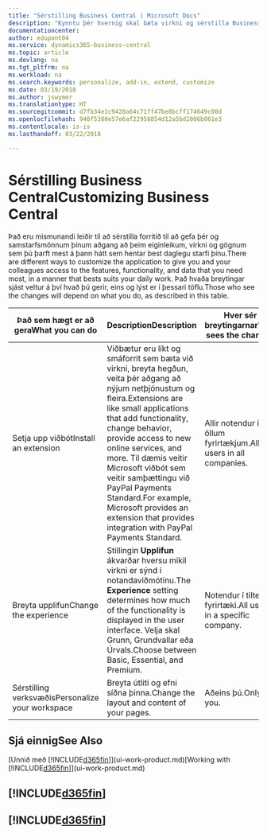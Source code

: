 ```yaml
---
title: "Sérstilling Business Central | Microsoft Docs"
description: "Kynntu þér hvernig skal bæta virkni og sérstilla Business Central."
documentationcenter: 
author: edupont04
ms.service: dynamics365-business-central
ms.topic: article
ms.devlang: na
ms.tgt_pltfrm: na
ms.workload: na
ms.search.keywords: personalize, add-in, extend, customize
ms.date: 03/19/2018
ms.author: jswymer
ms.translationtype: HT
ms.sourcegitcommit: d7fb34e1c9428a64c71ff47be8bcff174649c00d
ms.openlocfilehash: 940f5380e57e6af22958854d12a5bd2006b861e3
ms.contentlocale: is-is
ms.lasthandoff: 03/22/2018

---
```

# <a name="customizing-business-central"></a><span data-ttu-id="ac8c8-103">Sérstilling Business Central</span><span class="sxs-lookup"><span data-stu-id="ac8c8-103">Customizing Business Central</span></span>
<!--NAV # Customizing Dynamics NAV -->
<span data-ttu-id="ac8c8-104">Það eru mismunandi leiðir til að sérstilla forritið til að gefa þér og samstarfsmönnum þínum aðgang að þeim eiginleikum, virkni og gögnum sem þú þarft mest á þann hátt sem hentar best daglegu starfi þínu.</span><span class="sxs-lookup"><span data-stu-id="ac8c8-104">There are different ways to customize the application to give you and your colleagues access to the features, functionality, and data that you need most, in a manner that bests suits your daily work.</span></span> <span data-ttu-id="ac8c8-105">Það hvaða breytingar sjást veltur á því hvað þú gerir, eins og lýst er í þessari töflu.</span><span class="sxs-lookup"><span data-stu-id="ac8c8-105">Those who see the changes will depend on what you do, as described in this table.</span></span>

| <span data-ttu-id="ac8c8-106">Það sem hægt er að gera</span><span class="sxs-lookup"><span data-stu-id="ac8c8-106">What you can do</span></span>    |  <span data-ttu-id="ac8c8-107">Description</span><span class="sxs-lookup"><span data-stu-id="ac8c8-107">Description</span></span>  |  <span data-ttu-id="ac8c8-108">Hver sér breytingarnar</span><span class="sxs-lookup"><span data-stu-id="ac8c8-108">Who sees the changes</span></span>  |  <span data-ttu-id="ac8c8-109">Meiri upplýsingar</span><span class="sxs-lookup"><span data-stu-id="ac8c8-109">More information</span></span>  |
|-----|---------------|---------|-------|
|<span data-ttu-id="ac8c8-110">Setja upp viðbót</span><span class="sxs-lookup"><span data-stu-id="ac8c8-110">Install an extension</span></span>|<span data-ttu-id="ac8c8-111">Viðbætur eru líkt og smáforrit sem bæta við virkni, breyta hegðun, veita þér aðgang að nýjum netþjónustum og fleira.</span><span class="sxs-lookup"><span data-stu-id="ac8c8-111">Extensions are like small applications that add functionality, change behavior, provide access to new online services, and more.</span></span> <span data-ttu-id="ac8c8-112">Til dæmis veitir Microsoft viðbót sem veitir samþættingu við PayPal Payments Standard.</span><span class="sxs-lookup"><span data-stu-id="ac8c8-112">For example, Microsoft provides an extension that provides integration with PayPal Payments Standard.</span></span>|<span data-ttu-id="ac8c8-113">Allir notendur í öllum fyrirtækjum.</span><span class="sxs-lookup"><span data-stu-id="ac8c8-113">All users in all companies.</span></span>|[<span data-ttu-id="ac8c8-114">Sérstilling með viðbótum</span><span class="sxs-lookup"><span data-stu-id="ac8c8-114">Customizing Using Extensions</span></span>](ui-extensions.md)|
|<span data-ttu-id="ac8c8-115">Breyta upplifun</span><span class="sxs-lookup"><span data-stu-id="ac8c8-115">Change the experience</span></span>|<span data-ttu-id="ac8c8-116">Stillingin **Upplifun** ákvarðar hversu mikil virkni er sýnd í notandaviðmótinu.</span><span class="sxs-lookup"><span data-stu-id="ac8c8-116">The **Experience** setting determines how much of the functionality is displayed in the user interface.</span></span> <span data-ttu-id="ac8c8-117">Velja skal Grunn, Grundvallar eða Úrvals.</span><span class="sxs-lookup"><span data-stu-id="ac8c8-117">Choose between Basic, Essential, and Premium.</span></span>|<span data-ttu-id="ac8c8-118">Notendur í tilteknu fyrirtæki.</span><span class="sxs-lookup"><span data-stu-id="ac8c8-118">All users in a specific company.</span></span>|<span data-ttu-id="ac8c8-119">[Sérstillir þína [!INCLUDE[d365fin](includes/d365fin_md.md)] upplifun](ui-experiences.md)</span><span class="sxs-lookup"><span data-stu-id="ac8c8-119">[Customizing Your [!INCLUDE[d365fin](includes/d365fin_md.md)] Experience](ui-experiences.md)</span></span>|
|<span data-ttu-id="ac8c8-120">Sérstilling verksvæðis</span><span class="sxs-lookup"><span data-stu-id="ac8c8-120">Personalize your workspace</span></span>|<span data-ttu-id="ac8c8-121">Breyta útliti og efni síðna þinna.</span><span class="sxs-lookup"><span data-stu-id="ac8c8-121">Change the layout and content of your pages.</span></span>|<span data-ttu-id="ac8c8-122">Aðeins þú.</span><span class="sxs-lookup"><span data-stu-id="ac8c8-122">Only you.</span></span>|[<span data-ttu-id="ac8c8-123">Sérstillingar verksvæðis</span><span class="sxs-lookup"><span data-stu-id="ac8c8-123">Personalizing Your Workspace</span></span>](ui-personalization-user.md)|

## <a name="see-also"></a><span data-ttu-id="ac8c8-124">Sjá einnig</span><span class="sxs-lookup"><span data-stu-id="ac8c8-124">See Also</span></span>
<span data-ttu-id="ac8c8-125">[Unnið með [!INCLUDE[d365fin](includes/d365fin_md.md)]](ui-work-product.md)</span><span class="sxs-lookup"><span data-stu-id="ac8c8-125">[Working with [!INCLUDE[d365fin](includes/d365fin_md.md)]](ui-work-product.md)</span></span>  

## [!INCLUDE[d365fin](includes/free_trial_md.md)]  
## [!INCLUDE[d365fin](includes/training_link_md.md)]

